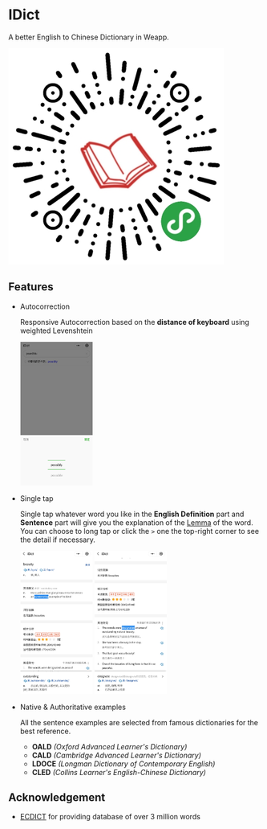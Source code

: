 # IDict
A better English to Chinese Dictionary in Weapp.

<img src="/screenshots/qrcode.jpg" alt="qrcode">

## Features
- Autocorrection

  Responsive Autocorrection based on the **distance of keyboard** using weighted Levenshtein

  <img src="/screenshots/auto_correction.jpg" alt="Autocorrection" width="30%">

- Single tap

  Single tap whatever word you like in the **English Definition** part and **Sentence** part will give you the explanation of the [Lemma](https://simple.wikipedia.org/wiki/Lemma_(linguistics)) of the word. You can choose to long tap or click the `>` one the top-right corner to see the detail if necessary.

  <img src="/screenshots/tap1.jpg" alt="tap1" width="30%">
  <img src="/screenshots/tap2.jpg" alt="tap2" width="30%">

- Native & Authoritative examples

  All the sentence examples are selected from famous dictionaries for the best reference.
  -  **OALD** _(Oxford Advanced Learner's Dictionary)_
  -  **CALD** _(Cambridge Advanced Learner's Dictionary)_
  -  **LDOCE** _(Longman Dictionary of Contemporary English)_
  -  **CLED** _(Collins Learner's English-Chinese Dictionary)_

## Acknowledgement

  - [ECDICT](https://github.com/skywind3000/ECDICT) for providing database of over 3 million words
